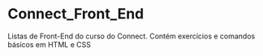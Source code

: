 # Connect_Front_End
<p>Listas de Front-End do curso do Connect. Contém exercícios e comandos básicos em HTML e CSS</p>

